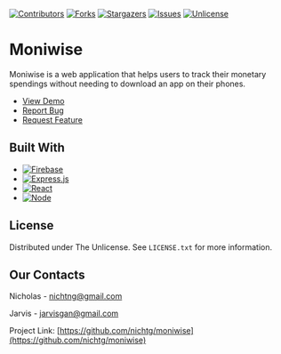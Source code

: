 <a name="readme-top"></a>

[![Contributors][contributors-shield]][contributors-url]
[![Forks][forks-shield]][forks-url]
[![Stargazers][stars-shield]][stars-url]
[![Issues][issues-shield]][issues-url]
[![Unlicense][license-shield]][license-url]


<!-- PROJECT DESCRIPTION -->
# Moniwise

Moniwise is a web application that helps users to track their monetary spendings without needing to download an app on their phones.

* [View Demo](https://github.com/nichtg/moniwise)
* [Report Bug](https://github.com/nichtg/moniwise/issues)
* [Request Feature](https://github.com/nichtg/moniwise/issues)


<!-- BUILT WITH -->
## Built With

* [![Firebase][Firebase]][Firebase-url]
* [![Express.js][Express.js]][Express-url]
* [![React][React.js]][React-url]
* [![Node][Node.js]][Node-url]


<!-- LICENSE -->
## License

Distributed under The Unlicense. See `LICENSE.txt` for more information.


<!-- CONTACTS -->
## Our Contacts

Nicholas - nichtng@gmail.com

Jarvis - jarvisgan@gmail.com

Project Link: [https://github.com/nichtg/moniwise](https://github.com/nichtg/moniwise)


<!-- MARKDOWN LINKS & IMAGES -->
[contributors-shield]: https://img.shields.io/github/contributors/nichtg/moniwise.svg?style=for-the-badge
[contributors-url]: https://github.com/nichtg/moniwise/graphs/contributors
[forks-shield]: https://img.shields.io/github/forks/nichtg/moniwise.svg?style=for-the-badge
[forks-url]: https://github.com/nichtg/moniwise/network/members
[stars-shield]: https://img.shields.io/github/stars/nichtg/moniwise.svg?style=for-the-badge
[stars-url]: https://github.com/nichtg/moniwise/stargazers
[issues-shield]: https://img.shields.io/github/issues/nichtg/moniwise.svg?style=for-the-badge
[issues-url]: https://github.com/nichtg/moniwise/issues
[license-shield]: https://img.shields.io/github/license/nichtg/moniwise.svg?style=for-the-badge
[license-url]: https://github.com/nichtg/moniwise/blob/master/LICENSE.txt
[product-screenshot]: images/screenshot.png
[Firebase]: https://img.shields.io/badge/Firebase-039BE5?style=for-the-badge&logo=Firebase&logoColor=white
[Firebase-url]: https://firebase.google.com/
[Express.js]: https://img.shields.io/badge/express.js-%23404d59.svg?style=for-the-badge&logo=express&logoColor=%2361DAFB
[Express-url]: https://expressjs.com/
[React.js]: https://img.shields.io/badge/React-20232A?style=for-the-badge&logo=react&logoColor=61DAFB
[React-url]: https://reactjs.org/
[Node.js]: https://img.shields.io/badge/node.js-6DA55F?style=for-the-badge&logo=node.js&logoColor=white
[Node-url]:https://nodejs.org/
